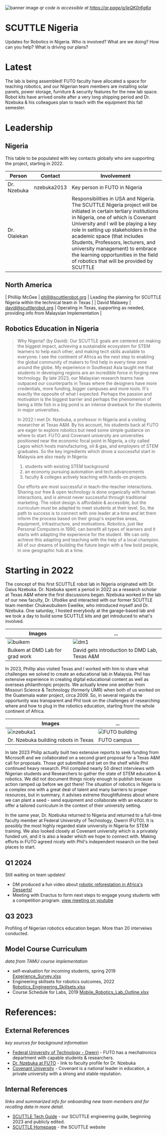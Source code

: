 ![banner image](img/img_sctl_nigeria_banner ':class=banner-image')
_qr code is accessible at https://qr.page/g/leQK0r6g6q_

# SCUTTLE Nigeria
Updates for Robotics in Nigeria.  Who is involved? What are we doing?  How can you help?  What is driving our plans?

# Latest

The lab is being assembled!  FUTO faculty have allocated a space for teaching robotics, and our Nigerian team members are installing solar panels, power storage, furniture & security features for the new lab space.  Robot kits have arrived onsite after a very long shipping period and Dr. Nzebuka & his colleagues plan to teach with the equipment this fall semester. 

# Leadership

## Nigeria

This table to be populated with key contacts globally who are supporting the project, starting in 2022.

| Person | Contact | Involvement |
| ------ | ------- | ----------------- |
| Dr. Nzebuka    |nzebuka2013| Key person in FUTO in Nigeria |
| Dr. Olalekan   | | Responsibilities in USA and Nigeria. The SCUTTLE Nigeria project will be initiated in certain tertiary institutions in Nigeria, one of which is Covenant University and I will be playing a key role in setting up stakeholders in the academic space (that includes Students, Professors, lecturers, and university management) to embrace the learning opportunities in the field of robotics that will be provided by SCUTTLE |

## North America

| Philliip McGee | phill@scuttlerobot.org | Leading the planning for SCUTTLE Nigeria within the technical team in Texas |
| David Malawey  | david@scuttlerobot.org | Operating in Texas, supporting as needed, providing info from Malaysian Implementation |


## Robotics Education in Nigeria

> Why Nigeria? (by David): Our SCUTTLE goals are centered on making the biggest impact, achieving a sustainable ecosystem for STEM learners to help each other, and making tech skills available to everyone.  I see the continent of Africa as the next step to enabling the global community of makers to find help in every time zone around the globe.  My experience in Southeast Asia taught me that students in developing regions are an incredible force in forging new technology.  By late 2023, our Malaysian research teams have outpaced our counterparts in Texas where the designers have more credentials, more funding, bigger campuses and more tools. It's exactly the opposite of what I expected. Perhaps the passion and motivation is the biggest barrier and perhaps the phenomenon of being a little fish in a big pond is an intense drawback for the students in major universities.
>
> In 2022 I met Dr. Nzebuka, a professor in Nigeria and a visiting researcher at Texas A&M.  By his account, his students back at FUTO are eager to explore robotics but need some simple guidance on where to start. FUTO and Covenant university are universities positioned near the economic focal point in Nigeria, a city called Lagos which hosts manufacturing, oil & gas, and employers of STEM graduates.  So the key ingredients which drove a successful start in Malaysia are also ready in Nigeria:
> 1) students with existing STEM background
> 2) an economy pursuing automation and tech advancements
> 3) faculty & colleges actively teaching with hands-on projects.
>
> Our efforts are most successful in teach-the-teacher interactions. Sharing our free & open technology is done organically with human interactions, and is almost never successful through traditional marketing. The robot design is affordable & accessible, but the curriculum must be adapted to meet students at their level.  So, the path to success is to connect with one leader at a time and let them inform the process based on their group's expertise areas, equipment, infrastructure, and motivations. Robotics, just like Personal Computers in 1990, can benefit all types of learners and it starts with adapting the experience for the student.  We can only achieve this adapting and teaching with the help of a local champion.  All of our dreams of building the future begin with a few bold people, in one geographic hub at a time.

# Starting in 2022

The concept of this first SCUTTLE robot lab in Nigeria originated with Dr. Gaius Nzebuka.  Dr. Nzebuka spent a period in 2022 as a research scholar at Texas A&M where the first discussions began.  Nzebuka worked in the lab of our new faculty, Dr. Ufodike and interacted with our former SCUTTLE team member Chukwubuikem Ewelike, who introduced myself and Dr. Nzebuka.  One saturday, I hosted everybody at the garage-based lab and we took a day to build some SCUTTLE kits and get introduced to what's involved.

| Images | ... |
| ---------- | ------------------- | 
| ![buikem](img/img_buikem_2022.05.jpg) | ![dm1](img/img_david_ufodikeLab_2022.jpg) |
| Buikem at DMD Lab for grad work     | David gets introduction to DMD Lab, Texas A&M  |

In 2023, Phillip also visited Texas and I worked with him to share what challenges we solved to create an educational lab in Malaysia.  Phil has extensive experience in creating digital educational content as well as overseas philanthropic projects.  We actually knew one another from Missouri Science & Technology (formerly UMR) when both of us worked on the Guatemala water project, circa 2009.  So, in several regards the opportunity was transparent and Phil took on the challenges of researching where and how to plug in the robotics education, starting from the whole continent of Africa. 

| Images | ... |
| ---------- | ------------------- | 
| ![nzebuka1](img/img_nzebuka_2021.jpg) | ![FUTO building](img/img_FUTO_entrance.jpg) |
| Dr. Nzebuka building robots in Texas    | FUTO campus  |


In late 2023 Philip actually built two extensive reports to seek funding from Microsoft and we collaborated on a second grant proposal for a Texas A&M call for proposals. Those got submitted and set on the shelf while Phil continued heavy research.  Phil compiled nearly 50 direct interviews with Nigerian students and Researchers to gather the state of STEM education & robotics.  We did not document things nicely enough to publish because action ramped up before we got there! The situation of robotics in Nigeria is a complex one with a great deal of talent and many barriers to proper resources, but in summary, it advises extreme thoughtfulness about where we can plant a seed - send equipment and collaborate with an educator to offer a tailored curriculum in the context of their university setting.

In the same year, Dr. Nzebuka returned to Nigeria and returned to a full-time faculty member at Federal University of Technology, Owerri (FUTO).  It is possibly the most highly regarded state university in Nigeria for STEM training.  We also looked closely at Covenant university which is a privately funded uni, and it is also a leader which we hope to connect with.  Making efforts in FUTO agreed nicely with Phil's independent research on the best places to start. 





## Q1 2024
Still waiting on team updates!
* DM produced a fun video about [robotic reforestation in Africa's Desserts!](https://youtube.com/shorts/C6ZuMiv2xMo?feature=share)
* Meeting with Enactus to form next steps to engage young students with a competition program. [view meeting on youtube](https://youtu.be/S6f09kF4teU)

## Q3 2023

Profiling of Nigerian robotics education began.
More than 20 interveiws conducted.

## Model Course Curriculum

_data from TAMU course implementation_

* self-evaluation for incoming students, spring 2019 [Experience_Survey.xlsx](https://lobfile.com/file/BrB8.xlsx)
* Engineering skillsets for robotics outcomes, 2022 [Robotics_Engineering_Skillsets.xlsx](https://lobfile.com/file/ebMc.xlsx)
* Course Schedule for Labs, 2019 [Mobile_Robotics_Lab_Outline.xlsx](https://lobfile.com/file/CLqo.xlsx)
 
# References:

## External References
_key sources for background information_
* [Federal University of Technology - Owerri](https://futo.edu.ng/department-of-mechatronic-engineering/) - FUTO has a mechatronics department with capable students & researchers.
 * [Dr. Nzebuka at FUTO](https://futo.edu.ng/engr-dr-g-c-nzebuka/) - link to faculty profile for Dr. Nzebuka
* [Covenant University](https://covenantuniversity.edu.ng/) - Covenant is a national leader in education, a private university with a strong and stable reputation.


## Internal References
_links and summarized info for onboarding new team members and for recalling data in more detail._
* [SCUTTLE Tech Guide](https://qr.scuttlerobot.org/g/12J5i2t3bp4) - our SCUTTLE engineering guide, beginning 2023 and publicly edited.
* [SCUTTLE Homepage](https://scuttlerobot.org) - the SCUTTLE website


